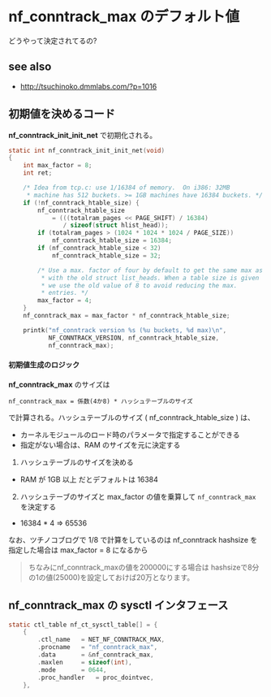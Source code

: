 # nf_conntrack_max のデフォルト値

どうやって決定されてるの?

## see also

 * http://tsuchinoko.dmmlabs.com/?p=1016

## 初期値を決めるコード

**nf_conntrack_init_init_net** で初期化される。

```c
static int nf_conntrack_init_init_net(void)
{
	int max_factor = 8;
	int ret;

	/* Idea from tcp.c: use 1/16384 of memory.  On i386: 32MB
	 * machine has 512 buckets. >= 1GB machines have 16384 buckets. */
	if (!nf_conntrack_htable_size) {
		nf_conntrack_htable_size
			= (((totalram_pages << PAGE_SHIFT) / 16384)
			   / sizeof(struct hlist_head));
		if (totalram_pages > (1024 * 1024 * 1024 / PAGE_SIZE))
			nf_conntrack_htable_size = 16384;
		if (nf_conntrack_htable_size < 32)
			nf_conntrack_htable_size = 32;

		/* Use a max. factor of four by default to get the same max as
		 * with the old struct list_heads. When a table size is given
		 * we use the old value of 8 to avoid reducing the max.
		 * entries. */
		max_factor = 4;
	}
	nf_conntrack_max = max_factor * nf_conntrack_htable_size;

	printk("nf_conntrack version %s (%u buckets, %d max)\n",
	       NF_CONNTRACK_VERSION, nf_conntrack_htable_size,
	       nf_conntrack_max);
```

#### 初期値生成のロジック

**nf_conntrack_max** のサイズは

```
nf_conntrack_max = 係数(4か8) * ハッシュテーブルのサイズ
```

で計算される。ハッシュテーブルのサイズ ( nf_conntrack_htable_size ) は、

 * カーネルモジュールのロード時のパラメータで指定することができる
 * 指定がない場合は、RAM のサイズを元に決定する

 1. ハッシュテーブルのサイズを決める
   * RAM が 1GB 以上 だとデフォルトは 16384
 2. ハッシュテーブのサイズと max_factor の値を乗算して `nf_conntrack_max` を決定する
   * 16384 * 4 => 65536


なお、ツチノコブログで 1/8 で計算をしているのは nf_conntrack hashsize を指定した場合は max_factor = 8 になるから

> ちなみにnf_conntrack_maxの値を200000にする場合は
> hashsizeで8分の1の値(25000)を設定しておけば20万となります。

## nf_conntrack_max の sysctl インタフェース

```c
static ctl_table nf_ct_sysctl_table[] = {
	{
		.ctl_name	= NET_NF_CONNTRACK_MAX,
		.procname	= "nf_conntrack_max",
		.data		= &nf_conntrack_max,
		.maxlen		= sizeof(int),
		.mode		= 0644,
		.proc_handler	= proc_dointvec,
	},
```

